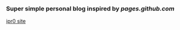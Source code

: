 ### Super simple personal blog inspired by _pages.github.com_
[ipr0 site](https://ipr0.github.io/)

